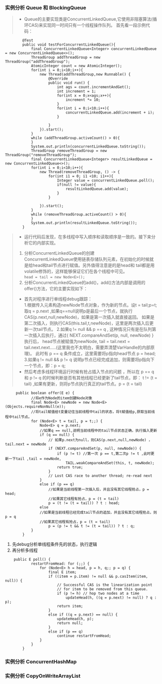 ### 实例分析 Queue 和 BlockingQueue
> * Queue的主要实现类是ConcurrentLinkedQueue,它使用非阻塞算法(循环CAS)来实现同一时间只有一个线程操作队列。
首先看一段示例代码：
```
        @Test
        public void testForConcurrentLinkedQueue(){
            final ConcurrentLinkedQueue<Integer> concurrentLinkedQueue = new ConcurrentLinkedQueue<>();
            ThreadGroup addThreadGroup = new ThreadGroup("addThreadGroup");
            AtomicInteger count = new AtomicInteger();
            for(int i = 0;i<10;i++){
                new Thread(addThreadGroup,new Runnable() {
                    @Override
                    public void run() {
                        int ags = count.incrementAndGet();
                        int increment = 1;
                        for(int x = 0;x<ags;x++){
                            increment *= 10;
                        }
                        for(int i = 0;i<10;i++){
                            concurrentLinkedQueue.add(increment + i);
                        }
    
                    }
                }).start();
            }
            while (addThreadGroup.activeCount() > 0){
            }
            System.out.println(concurrentLinkedQueue.toString());
            ThreadGroup removeThreadGroup = new ThreadGroup("removeThreadGroup");
            final ConcurrentLinkedQueue<Integer> resultLinkedQueue = new ConcurrentLinkedQueue<>();
            for(int i = 0;i<10;i++){
                new Thread(removeThreadGroup, () -> {
                    for(int i1 = 0; i1 <10; i1++){
                        Integer value = concurrentLinkedQueue.poll();
                        if(null != value){
                            resultLinkedQueue.add(value);
                        }
                    }
    
                }).start();
            }
            while (removeThreadGroup.activeCount() > 0){
            }
            System.out.println(resultLinkedQueue.toString());
        }
```
> * 运行代码后发现，在多线程中写入顺序和读取顺序是一致的。接下来分析它的内部实现。
> 1. 分析ConcurrentLinkedQueue的创建                
ConcurrentLinkedQueue使用链表存储队列元素，在初始化的时候就是给head和tail节点进行赋值。另外值得注意是的是head和
tail都是用volatile修饰的，这样能够保证它们在各个线程中可见。      
``
      head = tail = new Node<E>();
``
> 2. 分析ConcurrentLinkedQueue的add()，add()方法内部是调用的offer()方法，它的主要实现如下：
> * 首先对程序进行单线程debug跟踪：              
    1.根据传入元素构造newNode节点对象，作为新的节点。设t = tail;p=t;
    取q = p.next ,如果q==null说明p是最后一个节点，就执行CAS(p.next,null,newNode)，如果是第一次插入就直接返回。 
    如果是第二次插入，则执行CAS(this.tail,t,newNode)，这里是两次插入后更新一次tail节点。
    2.如果q != null && p == q , 这种情况只有是在队列第一次插入后执行，通过{ NEXT.compareAndSet(p, null, newNode) }执行后，
    head节点被赋值为newNode, tail = tail.next = tail.next.next.....(这里我也不太明白，需要弄清楚VarHandle的内部原理)。
    此时有 p == q 条件成立，这里需要将p指向head节点 p = head;               
    3.如果q != null && p != q 说明p节点已经完成追加，则需要将p指向下一个节点，即：p = q;       
> * 然后考虑多线程环境运行时候有抢占插入节点的问题 ，所以在 p == q 和 p != q 的时候判断是否有其他线程已经更新了tail节点，即： t != (t = tail)
,如果有更新，则将p节点执行真正的tail节点。p = (t = tail)

```
     public boolean offer(E e) {
            //将e作为Node的item创建Node对象
            final Node<E> newNode = new Node<E>(Objects.requireNonNull(e));
            //将tail赋值给t变量记住当前线程中tail的状态，将t赋值给p,获取当前线程中tail节点。
            for (Node<E> t = tail, p = t;;) {
                Node<E> q = p.next; 
                //如果q == null,说明当前线程中的tail节点状态正确，执行插入更新
                if (q == null) {
                    // 如果p.next为null，则CAS(p.next,null,newNode) ， tail.next = newNode
                    if (NEXT.compareAndSet(p, null, newNode)) {
                        if (p != t) //第一次 p == t,第二次p != t ,此时更新一下tail ,tail = newNode,
                            TAIL.weakCompareAndSet(this, t, newNode);
                        return true;
                    }
                    // Lost CAS race to another thread; re-read next
                }
                else if (p == q)
                    //如果是当前线程第一次插入后，并且没有其它线程抢占，p = head;
                    //如果其它线程有抢占，p = (t = tail)
                    p = (t != (t = tail)) ? t : head;
                else
                //如果是当前线程已经完成tail节点的追加，并且没有其它线程抢占，则 p = q
                //如果其它线程有抢占，p = (t = tail)
                    p = (p != t && t != (t = tail)) ? t : q;
            }
        }

```

1. 先debug分析单线程条件先的状态，执行逻辑
2. 再分析多线程
```
    public E poll() {
            restartFromHead: for (;;) {
                for (Node<E> h = head, p = h, q;; p = q) {
                    final E item;
                    if ((item = p.item) != null && p.casItem(item, null)) {
                        // Successful CAS is the linearization point
                        // for item to be removed from this queue.
                        if (p != h) // hop two nodes at a time
                            updateHead(h, ((q = p.next) != null) ? q : p);
                        return item;
                    }
                    else if ((q = p.next) == null) {
                        updateHead(h, p);
                        return null;
                    }
                    else if (p == q)
                        continue restartFromHead;
                }
            }
        }
```



### 实例分析 ConcurrentHashMap

### 实例分析 CopyOnWriteArrayList